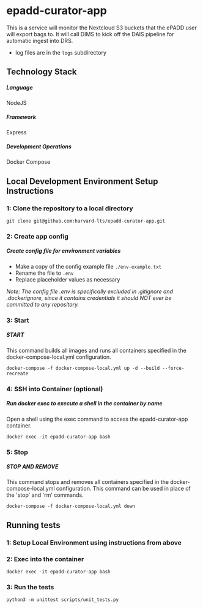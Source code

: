 # epadd-curator-app
This is a service will monitor the Nextcloud S3 buckets that the ePADD user will export bags to. It will call DIMS to kick off the DAIS pipeline for automatic ingest into DRS.

* log files are in the `logs` subdirectory

## Technology Stack
##### Language
NodeJS

##### Framework
Express

##### Development Operations
Docker Compose

## Local Development Environment Setup Instructions

### 1: Clone the repository to a local directory
```git clone git@github.com:harvard-lts/epadd-curator-app.git```

### 2: Create app config

##### Create config file for environment variables
- Make a copy of the config example file `./env-example.txt`
- Rename the file to `.env`
- Replace placeholder values as necessary

*Note: The config file .env is specifically excluded in .gitignore and .dockerignore, since it contains credentials it should NOT ever be committed to any repository.*

### 3: Start

##### START

This command builds all images and runs all containers specified in the docker-compose-local.yml configuration.

```
docker-compose -f docker-compose-local.yml up -d --build --force-recreate
```

### 4: SSH into Container (optional)

##### Run docker exec to execute a shell in the container by name

Open a shell using the exec command to access the epadd-curator-app container.

```
docker exec -it epadd-curator-app bash
```

### 5: Stop

##### STOP AND REMOVE

This command stops and removes all containers specified in the docker-compose-local.yml configuration. This command can be used in place of the 'stop' and 'rm' commands.

```
docker-compose -f docker-compose-local.yml down
```

## Running tests

### 1: Setup Local Environment using instructions from above

### 2: Exec into the container

```
docker exec -it epadd-curator-app bash
```

### 3: Run the tests

```
python3 -m unittest scripts/unit_tests.py 
```
